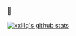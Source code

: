 ### 👋

[![xxlllq's github stats](https://github-readme-stats.vercel.app/api?username=xxlllq)](https://github.com/xxlllq/system_architect)

